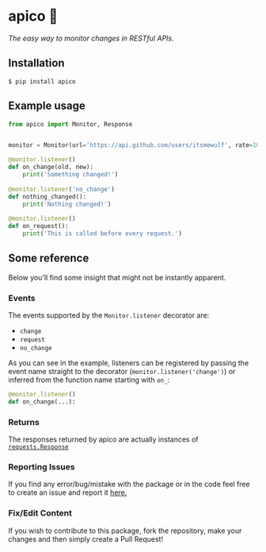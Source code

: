# apico 🎈
*The easy way to monitor changes in RESTful APIs.*

## Installation
```
$ pip install apico
```
## Example usage 
```py
from apico import Monitor, Response


monitor = Monitor(url='https://api.github.com/users/itsmewulf', rate=10.0, headers={'Authorization': 'GITHUB_TOKEN'})

@monitor.listener()
def on_change(old, new):
    print('Something changed!')
    
@monitor.listener('no_change')
def nothing_changed():
    print('Nothing changed!')
    
@monitor.listener()
def on_request():
    print('This is called before every request.')
```

## Some reference
Below you'll find some insight that might not be instantly apparent.

### Events
The events supported by the `Monitor.listener` decorator are:
- `change`
- `request`
- `no_change`  

As you can see in the example, listeners can be registered by passing the event name straight to the decorator (`monitor.listener('change')`) or inferred from the function name starting with `on_`:
```py
@monitor.listener()
def on_change(...):
```

### Returns
The responses returned by apico are actually instances of [`requests.Response`](https://pypi.org/project/requests/)

### Reporting Issues
If you find any error/bug/mistake with the package or in the code feel free to create an issue and report
it [here.](https://github.com/itsmewulf/apico/issues)

### Fix/Edit Content
If you wish to contribute to this package, fork the repository, make your changes and then simply create a Pull Request!
